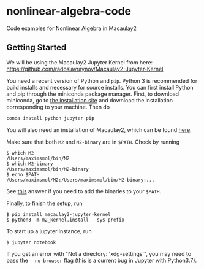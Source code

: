 # nonlinear-algebra-code
Code examples for Nonlinear Algebra in Macaulay2

## Getting Started

We will be using the Macaulay2 Jupyter Kernel from here: https://github.com/radoslavraynov/Macaulay2-Jupyter-Kernel

You need a recent version of Python and ```pip```. Python 3 is recommended for build installs and necessary for source installs. You can first install Python and pip through the miniconda package manager. First, to download miniconda, go to [the installation site](https://docs.conda.io/en/latest/miniconda.html) and download the installation corresponding to your machine. Then do

```bash
conda install python jupyter pip
```

You will also need an installation of Macaulay2, which can be found [here](http://www2.macaulay2.com/Macaulay2/Downloads/).

Make sure that both ```M2``` and ```M2-binary``` are in ```$PATH```. Check by running

```
$ which M2
/Users/maximsmol/bin/M2
$ which M2-binary
/Users/maximsmol/bin/M2-binary
$ echo $PATH
/Users/maximsmol/M2:/Users/maximsmol/bin/M2-binary:...
```

See [this](https://unix.stackexchange.com/questions/26047/how-to-correctly-add-a-path-to-path) answer if you need to add the binaries to your ```$PATH```.

Finally, to finish the setup, run
```
$ pip install macaulay2-jupyter-kernel
$ python3 -m m2_kernel.install --sys-prefix
```

To start up a jupyter instance, run
```
$ jupyter notebook
```

If you get an error with "Not a directory: 'xdg-settings'", you may need to pass the ```--no-browser``` flag (this is a current bug in Jupyter with Python3.7).
